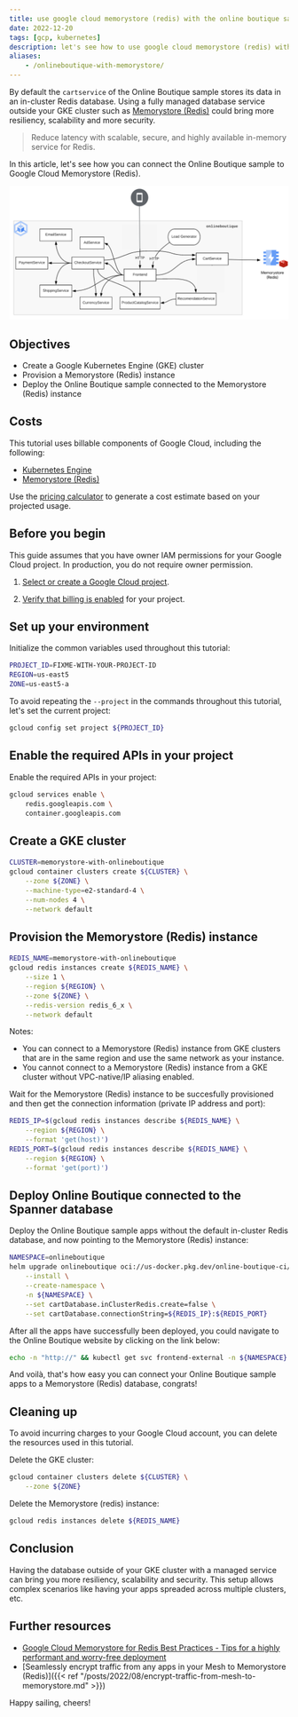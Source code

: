 ```yaml
---
title: use google cloud memorystore (redis) with the online boutique sample
date: 2022-12-20
tags: [gcp, kubernetes]
description: let's see how to use google cloud memorystore (redis) with the online boutique sample.
aliases:
    - /onlineboutique-with-memorystore/
---
```

By default the `cartservice` of the Online Boutique sample stores its data in an in-cluster Redis database. 
Using a fully managed database service outside your GKE cluster such as [Memorystore (Redis)](https://cloud.google.com/memorystore) could bring more resiliency, scalability and more security.

> Reduce latency with scalable, secure, and highly available in-memory service for Redis.

In this article, let's see how you can connect the Online Boutique sample to Google Cloud Memorystore (Redis).

![Architecture overview.](https://github.com/mathieu-benoit/my-images/raw/main/onlineboutique-with-memorystore.png)

## Objectives

*   Create a Google Kubernetes Engine (GKE) cluster
*   Provision a Memorystore (Redis) instance
*   Deploy the Online Boutique sample connected to the Memorystore (Redis) instance

## Costs

This tutorial uses billable components of Google Cloud, including the following:

*   [Kubernetes Engine](https://cloud.google.com/kubernetes-engine/pricing)
*   [Memorystore (Redis)](https://cloud.google.com/memorystore/docs/redis/pricing)

Use the [pricing calculator](https://cloud.google.com/products/calculator) to generate a cost estimate based on your projected usage.

## Before you begin

This guide assumes that you have owner IAM permissions for your Google Cloud project. In production, you do not require owner permission.

1.  [Select or create a Google Cloud project](https://console.cloud.google.com/projectselector2).

1.  [Verify that billing is enabled](https://cloud.google.com/billing/docs/how-to/modify-project) for your project.

## Set up your environment

Initialize the common variables used throughout this tutorial:
```bash
PROJECT_ID=FIXME-WITH-YOUR-PROJECT-ID
REGION=us-east5
ZONE=us-east5-a
```

To avoid repeating the `--project` in the commands throughout this tutorial, let's set the current project:
```bash
gcloud config set project ${PROJECT_ID}
```

## Enable the required APIs in your project

Enable the required APIs in your project:
```bash
gcloud services enable \
    redis.googleapis.com \
    container.googleapis.com
```

## Create a GKE cluster

```bash
CLUSTER=memorystore-with-onlineboutique
gcloud container clusters create ${CLUSTER} \
    --zone ${ZONE} \
    --machine-type=e2-standard-4 \
    --num-nodes 4 \
    --network default
```

## Provision the Memorystore (Redis) instance

```bash
REDIS_NAME=memorystore-with-onlineboutique
gcloud redis instances create ${REDIS_NAME} \
    --size 1 \
    --region ${REGION} \
    --zone ${ZONE} \
    --redis-version redis_6_x \
    --network default
```

Notes:
- You can connect to a Memorystore (Redis) instance from GKE clusters that are in the same region and use the same network as your instance.
- You cannot connect to a Memorystore (Redis) instance from a GKE cluster without VPC-native/IP aliasing enabled.

Wait for the Memorystore (Redis) instance to be succesfully provisioned and then get the connection information (private IP address and port):
```bash
REDIS_IP=$(gcloud redis instances describe ${REDIS_NAME} \
    --region ${REGION} \
    --format 'get(host)')
REDIS_PORT=$(gcloud redis instances describe ${REDIS_NAME} \
    --region ${REGION} \
    --format 'get(port)')
```

## Deploy Online Boutique connected to the Spanner database

Deploy the Online Boutique sample apps without the default in-cluster Redis database, and now pointing to the Memorystore (Redis) instance:
```bash
NAMESPACE=onlineboutique
helm upgrade onlineboutique oci://us-docker.pkg.dev/online-boutique-ci/charts/onlineboutique \
    --install \
    --create-namespace \
    -n ${NAMESPACE} \
    --set cartDatabase.inClusterRedis.create=false \
    --set cartDatabase.connectionString=${REDIS_IP}:${REDIS_PORT}
```

After all the apps have successfully been deployed, you could navigate to the Online Boutique website by clicking on the link below:
```bash
echo -n "http://" && kubectl get svc frontend-external -n ${NAMESPACE} -o json | jq -r '.status.loadBalancer.ingress[0].ip'
```

And voilà, that's how easy you can connect your Online Boutique sample apps to a Memorystore (Redis) database, congrats!

## Cleaning up

To avoid incurring charges to your Google Cloud account, you can delete the resources used in this tutorial.

Delete the GKE cluster:
```bash
gcloud container clusters delete ${CLUSTER} \
    --zone ${ZONE}
```

Delete the Memorystore (redis) instance:
```bash
gcloud redis instances delete ${REDIS_NAME}
```

## Conclusion

Having the database outside of your GKE cluster with a managed service can bring you more resiliency, scalability and security. This setup allows complex scenarios like having your apps spreaded across multiple clusters, etc.

## Further resources

- [Google Cloud Memorystore for Redis Best Practices - Tips for a highly performant and worry-free deployment](https://cloud.google.com/blog/products/databases/best-pactices-for-cloud-memorystore-for-redis/)
- [Seamlessly encrypt traffic from any apps in your Mesh to Memorystore (Redis)]({{< ref "/posts/2022/08/encrypt-traffic-from-mesh-to-memorystore.md" >}})

Happy sailing, cheers!
